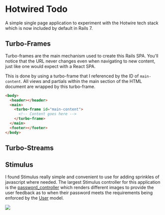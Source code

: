 # Hotwired Todo

A simple single page application to experiment with the Hotwire tech stack which is now included by default in Rails 7.

## Turbo-Frames

Turbo-frames are the main mechanism used to create this Rails SPA. You'll notice that the URL never changes even when navigating to new content, just like one would expect with a React SPA.

This is done by using a turbo-frame that I referenced by the ID of `main-content`. All views and partials within the main section of the HTML document are wrapped by this turbo-frame.

```html
<body>
  <header></header>
  <main>
    <turbo-frame id="main-content">
      <!-- Content goes here -->
    </turbo-frame>  
  </main>
  <footer></footer>
</body>
```

## Turbo-Streams

## Stimulus

I found Stimulus really simple and convenient to use for adding sprinkles of javascript where needed. The largest Stimulus controller for this application is the [password_controller](app/javascript/controllers/password_controller.js) which renders different images to provide the user feedback as to when their password meets the requirements being enforced by the [User](app/models/user.rb) model. 

![](https://s10.gifyu.com/images/password_validation.gif)
